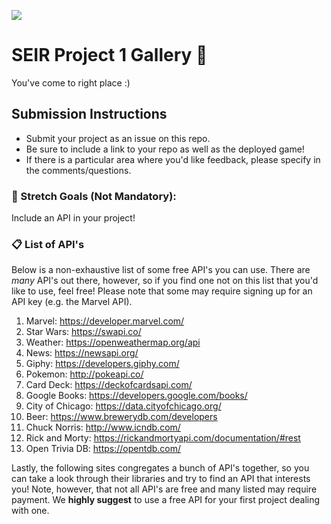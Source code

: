 ![](https://ga-dash.s3.amazonaws.com/production/assets/logo-9f88ae6c9c3871690e33280fcf557f33.png) 

# SEIR Project 1 Gallery 🎉

You've come to right place :)

## Submission Instructions
- Submit your project as an issue on this repo. 
- Be sure to include a link to your repo as well as the deployed game!
- If there is a particular area where you'd like feedback, please specify in the comments/questions.

### &#x1F535; Stretch Goals (Not Mandatory):
Include an API in your project!

### 📋 List of API's

Below is a non-exhaustive list of some free API's you can use. There are _many_ API's out there, however, so if you find one not on this list that you'd like to use, feel free! Please note that some may require signing up for an API key (e.g. the Marvel API).

  1. Marvel: https://developer.marvel.com/
  1. Star Wars: https://swapi.co/
  1. Weather: https://openweathermap.org/api
  1. News: https://newsapi.org/
  1. Giphy: https://developers.giphy.com/
  1. Pokemon: http://pokeapi.co/
  1. Card Deck: https://deckofcardsapi.com/
  1. Google Books: https://developers.google.com/books/
  1. City of Chicago: https://data.cityofchicago.org/
  1. Beer: https://www.brewerydb.com/developers
  1. Chuck Norris: http://www.icndb.com/
  1. Rick and Morty: https://rickandmortyapi.com/documentation/#rest
  1. Open Trivia DB: https://opentdb.com/
  
Lastly, the following sites congregates a bunch of API's together, so you can take a look through their libraries and try to find an API that interests you! Note, however, that not all API's are free and many listed may require payment. We **highly suggest** to use a free API for your first project dealing with one. 
